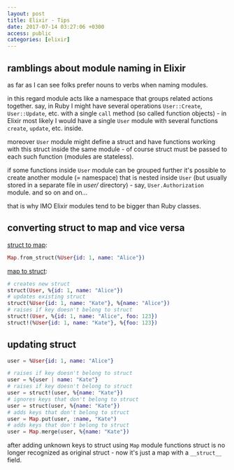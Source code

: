 ```yaml
---
layout: post
title: Elixir - Tips
date: 2017-07-14 03:27:06 +0300
access: public
categories: [elixir]
---
```


<!-- more -->

## ramblings about module naming in Elixir

as far as I can see folks prefer nouns to verbs when naming modules.

in this regard module acts like a namespace that groups related actions together.
say, in Ruby I might have several operations `User::Create`, `User::Update`, etc.
with a single `call` method (so called function objects) - in Elixir most likely
I would have a single `User` module with several functions `create`, `update`,
etc. inside.

moreover `User` module might define a struct and have functions working with
this struct inside the same module - of course struct must be passed to each
such function (modules are stateless).

if some functions inside `User` module can be grouped further it's possible to
create another module (= namespace) that is nested inside `User` (but usually
stored in a separate file in _user/_ directory) - say, `User.Authorization` module.
and so on and on...

that is why IMO Elixir modules tend to be bigger than Ruby classes.

## converting struct to map and vice versa

[struct to map](https://hexdocs.pm/elixir/Map.html#from_struct/1):

```elixir
Map.from_struct(%User{id: 1, name: "Alice"})
```

[map to struct](https://hexdocs.pm/elixir/master/Kernel.html#struct/2):

```elixir
# creates new struct
struct(User, %{id: 1, name: "Alice"})
# updates existing struct
struct(%User{id: 1, name: "Kate"}, %{name: "Alice"})
# raises if key doesn't belong to struct
struct!(User, %{id: 1, name: "Alice", foo: 123})
struct!(%User{id: 1, name: "Kate"}, %{foo: 123})
```

## updating struct

```elixir
user = %User{id: 1, name: "Alice"}

# raises if key doesn't belong to struct
user = %{user | name: "Kate"}
# raises if key doesn't belong to struct
user = struct!(user, %{name: "Kate"})
# ignores keys that don't belong to struct
user = struct(user, %{name: "Kate"})
# adds keys that don't belong to struct
user = Map.put(user, :name, "Kate")
# adds keys that don't belong to struct
user = Map.merge(user, %{name: "Kate"})
```

after adding unknown keys to struct using `Map` module functions struct is no
longer recognized as original struct - now it's just a map with a `__struct__`
field.
